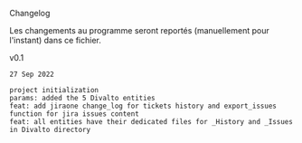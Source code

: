 Changelog

Les changements au programme seront reportés (manuellement pour l'instant) dans ce fichier.

v0.1

    27 Sep 2022

    project initialization
    params: added the 5 Divalto entities
    feat: add jiraone change_log for tickets history and export_issues function for jira issues content
    feat: all entities have their dedicated files for _History and _Issues in Divalto directory
